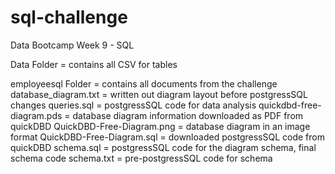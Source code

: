 # sql-challenge
Data Bootcamp Week 9 - SQL

Data Folder = contains all CSV for tables

employeesql Folder = contains all documents from the challenge
  database_diagram.txt = written out diagram layout before postgressSQL changes
  queries.sql = postgressSQL code for data analysis
  quickdbd-free-diagram.pds = database diagram information downloaded as PDF from quickDBD
  QuickDBD-Free-Diagram.png = database diagram in an image format
  QuickDBD-Free-Diagram.sql = downloaded postgressSQL code from quickDBD
  schema.sql = postgressSQL code for the diagram schema, final schema code
  schema.txt = pre-postgressSQL code for schema
